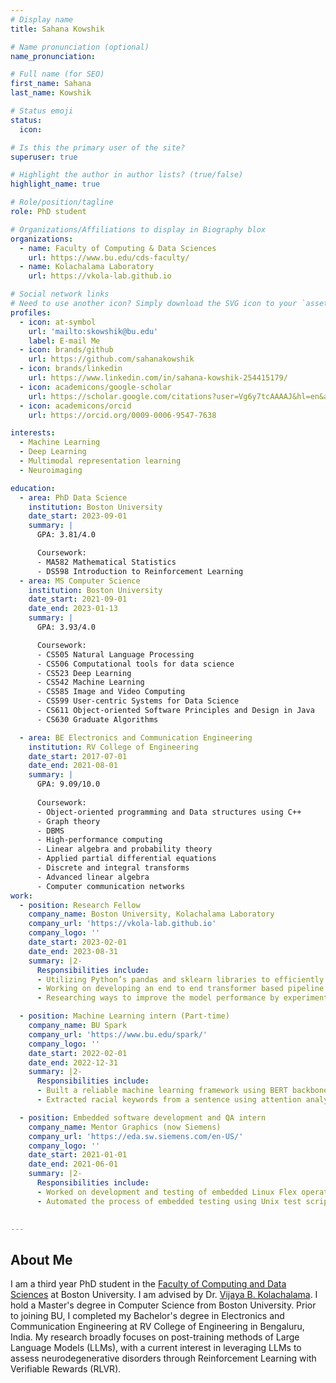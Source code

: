 ```yaml
---
# Display name
title: Sahana Kowshik

# Name pronunciation (optional)
name_pronunciation: 

# Full name (for SEO)
first_name: Sahana
last_name: Kowshik

# Status emoji
status:
  icon: 

# Is this the primary user of the site?
superuser: true

# Highlight the author in author lists? (true/false)
highlight_name: true

# Role/position/tagline
role: PhD student

# Organizations/Affiliations to display in Biography blox
organizations:
  - name: Faculty of Computing & Data Sciences
    url: https://www.bu.edu/cds-faculty/
  - name: Kolachalama Laboratory
    url: https://vkola-lab.github.io

# Social network links
# Need to use another icon? Simply download the SVG icon to your `assets/media/icons/` folder.
profiles:
  - icon: at-symbol
    url: 'mailto:skowshik@bu.edu'
    label: E-mail Me
  - icon: brands/github
    url: https://github.com/sahanakowshik
  - icon: brands/linkedin
    url: https://www.linkedin.com/in/sahana-kowshik-254415179/
  - icon: academicons/google-scholar
    url: https://scholar.google.com/citations?user=Vg6y7tcAAAAJ&hl=en&authuser=1
  - icon: academicons/orcid
    url: https://orcid.org/0009-0006-9547-7638

interests:
  - Machine Learning
  - Deep Learning
  - Multimodal representation learning
  - Neuroimaging

education:
  - area: PhD Data Science
    institution: Boston University
    date_start: 2023-09-01
    summary: |
      GPA: 3.81/4.0

      Coursework:
      - MA582 Mathematical Statistics
      - DS598 Introduction to Reinforcement Learning
  - area: MS Computer Science
    institution: Boston University
    date_start: 2021-09-01
    date_end: 2023-01-13
    summary: |
      GPA: 3.93/4.0

      Coursework:
      - CS505 Natural Language Processing
      - CS506 Computational tools for data science
      - CS523 Deep Learning
      - CS542 Machine Learning
      - CS585 Image and Video Computing
      - CS599 User-centric Systems for Data Science
      - CS611 Object-oriented Software Principles and Design in Java
      - CS630 Graduate Algorithms

  - area: BE Electronics and Communication Engineering
    institution: RV College of Engineering
    date_start: 2017-07-01
    date_end: 2021-08-01
    summary: |
      GPA: 9.09/10.0
      
      Coursework:
      - Object-oriented programming and Data structures using C++
      - Graph theory
      - DBMS
      - High-performance computing
      - Linear algebra and probability theory
      - Applied partial differential equations
      - Discrete and integral transforms
      - Advanced linear algebra
      - Computer communication networks
work:
  - position: Research Fellow
    company_name: Boston University, Kolachalama Laboratory
    company_url: 'https://vkola-lab.github.io'
    company_logo: ''
    date_start: 2023-02-01
    date_end: 2023-08-31
    summary: |2-
      Responsibilities include:
      - Utilizing Python’s pandas and sklearn libraries to efficiently process large volumes of non-imaging data from various cohorts to create a master dataset for training the model
      - Working on developing an end to end transformer based pipeline for identifying different dementia etiologies using brain scan MRI and non-imaging data
      - Researching ways to improve the model performance by experimenting with different loss functions and utilizing different strategies to tackle the class imbalance problem

  - position: Machine Learning intern (Part-time)
    company_name: BU Spark
    company_url: 'https://www.bu.edu/spark/'
    company_logo: ''
    date_start: 2022-02-01
    date_end: 2022-12-31
    summary: |2-
      Responsibilities include:
      - Built a reliable machine learning framework using BERT backbone to recognize the semantic difference between mentions of race vs. mentions of color in non-racial terms in the media articles
      - Extracted racial keywords from a sentence using attention analysis of the trained model’s hidden layers

  - position: Embedded software development and QA intern
    company_name: Mentor Graphics (now Siemens)
    company_url: 'https://eda.sw.siemens.com/en-US/'
    company_logo: ''
    date_start: 2021-01-01
    date_end: 2021-06-01
    summary: |2-
      Responsibilities include:
      - Worked on development and testing of embedded Linux Flex operating system
      - Automated the process of embedded testing using Unix test scripts and CI/CD tools like Jenkins and LAVA
   

---
```

## About Me

I am a third year PhD student in the [Faculty of Computing and Data Sciences](https://www.bu.edu/cds-faculty/) at Boston University. I am advised by Dr. [Vijaya B. Kolachalama](https://vkola-lab.github.io). I hold a Master's degree in Computer Science from Boston University. Prior to joining BU, I completed my Bachelor's degree in Electronics and Communication Engineering at RV College of Engineering in Bengaluru, India. My research broadly focuses on post-training methods of Large Language Models (LLMs), with a current interest in leveraging LLMs to assess neurodegenerative disorders through Reinforcement Learning with Verifiable Rewards (RLVR).

<!-- **Graduate Coursework**:
  - CS505 Natural Language Processing
  - CS506 Computational tools for data science
  - CS523 Deep Learning
  - CS542 Machine Learning
  - CS585 Image and Video Computing
  - CS599 User-centric Systems for Data Science
  - CS630 Graduate Algorithms
  - CS611 Object-oriented Software Principles and Design in Java
  - MA582 Mathematical Statistics
  - DS598 Introduction to Reinforcement Learning -->
